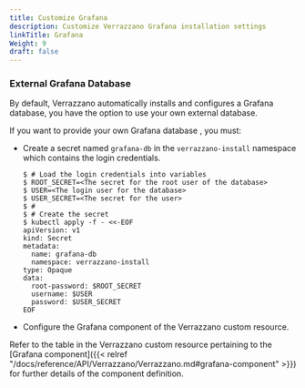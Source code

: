 ```yaml
---
title: Customize Grafana
description: Customize Verrazzano Grafana installation settings
linkTitle: Grafana
Weight: 9
draft: false
---
```



### External Grafana Database

By default, Verrazzano automatically installs and configures a Grafana database, you have the option to use your own external database.  

If you want to provide your own Grafana database , you must:

* Create a secret named `grafana-db` in the `verrazzano-install` namespace which contains the login credentials.

  ```
  $ # Load the login credentials into variables
  $ ROOT_SECRET=<The secret for the root user of the database>
  $ USER=<The login user for the database>
  $ USER_SECRET=<The secret for the user>
  $ #
  $ # Create the secret
  $ kubectl apply -f - <<-EOF
  apiVersion: v1
  kind: Secret
  metadata:
    name: grafana-db
    namespace: verrazzano-install
  type: Opaque
  data:
    root-password: $ROOT_SECRET
    username: $USER
    password: $USER_SECRET
  EOF
  ```
* Configure the Grafana component of the Verrazzano custom resource.

Refer to the table in the Verrazzano custom resource pertaining to the [Grafana component]({{< relref "/docs/reference/API/Verrazzano/Verrazzano.md#grafana-component" >}}) for further details of the component definition.


